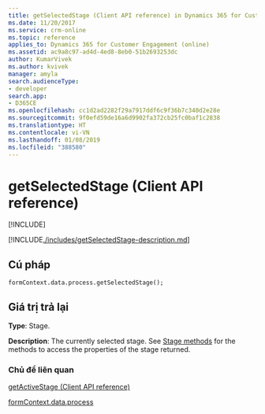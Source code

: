 ```yaml
---
title: getSelectedStage (Client API reference) in Dynamics 365 for Customer Engagement| MicrosoftDocs
ms.date: 11/20/2017
ms.service: crm-online
ms.topic: reference
applies_to: Dynamics 365 for Customer Engagement (online)
ms.assetid: ac9a8c97-ad4d-4ed8-8eb0-51b2693253dc
author: KumarVivek
ms.author: kvivek
manager: amyla
search.audienceType:
- developer
search.app:
- D365CE
ms.openlocfilehash: cc1d2ad2282f29a7917ddf6c9f36b7c340d2e28e
ms.sourcegitcommit: 9f0efd59de16a6d9902fa372cb25fc0baf1c2838
ms.translationtype: HT
ms.contentlocale: vi-VN
ms.lasthandoff: 01/08/2019
ms.locfileid: "388580"
---
```

# <a name="getselectedstage-client-api-reference"></a>getSelectedStage (Client API reference)

[!INCLUDE[](../../../../includes/cc_applies_to_update_9_0_0.md)]

[!INCLUDE[./includes/getSelectedStage-description.md](./includes/getSelectedStage-description.md)]

## <a name="syntax"></a>Cú pháp

`formContext.data.process.getSelectedStage();`

## <a name="return-value"></a>Giá trị trả lại

**Type**: Stage. 

**Description**: The currently selected stage. See [Stage methods](../formContext-data-process.md#stage-methods) for the methods to access the properties of the stage returned.

### <a name="related-topics"></a>Chủ đề liên quan

[getActiveStage (Client API reference)](activestage/getActiveStage.md)

[formContext.data.process](../formContext-data-process.md)
 


